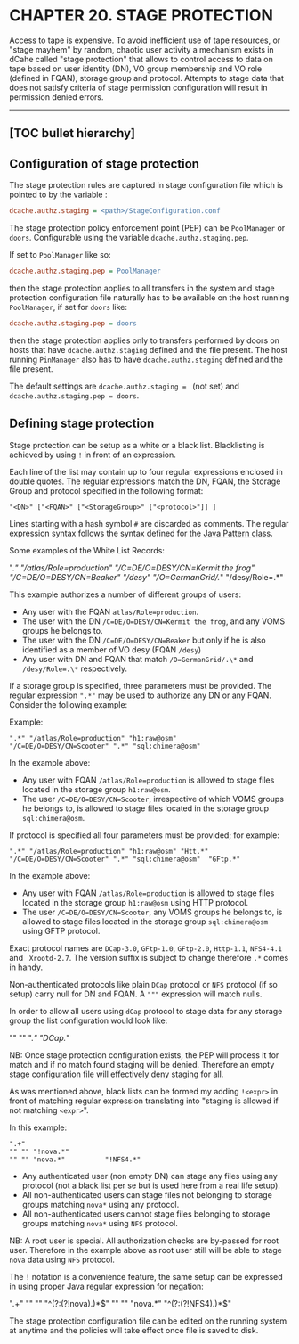 CHAPTER 20.  STAGE PROTECTION
=============================

Access to tape is expensive. To avoid inefficient use of tape resources, or "stage mayhem" by random, chaotic  user
activity a mechanism exists in dCahe called "stage protection" that allows to control access to data on tape based
on user identity (DN), VO group membership and VO role (defined in FQAN),
storage group and protocol. Attempts to stage data that does not satisfy criteria of
stage permission configuration will result in permission denied errors.

-----
[TOC bullet hierarchy]
-----

## Configuration of stage protection

The stage protection rules are captured in stage configuration file which
is pointed to by  the variable :

```ini
dcache.authz.staging = <path>/StageConfiguration.conf
```

The stage protection policy enforcement point (PEP) can be
`PoolManager` or `doors`. Configurable using the variable
`dcache.authz.staging.pep`.

If set to `PoolManager` like so:

```ini
dcache.authz.staging.pep = PoolManager
```

then the stage protection applies to all transfers in the system and stage protection
configuration file naturally has to be available on the host running `PoolManager`, if
set for `doors` like:

```ini
dcache.authz.staging.pep = doors
```

then the stage protection applies only to transfers performed by doors on hosts that have
`dcache.authz.staging` defined and the file present. The host running `PinManager` also has to have
`dcache.authz.staging` defined and the file present.

The default settings are `dcache.authz.staging = ` (not set) and
`dcache.authz.staging.pep = doors`.

## Defining stage protection

Stage protection can be setup as a white or a black list.  Blacklisting is achieved by
using `!` in front of an expression.

Each line of the list may contain up to four regular expressions
enclosed in double quotes. The regular expressions match the DN, FQAN,
the Storage Group and protocol specified in the following format:

    "<DN>" ["<FQAN>" ["<StorageGroup>" ["<protocol>"]] ]

Lines starting with a hash symbol `#` are discarded as comments. The regular expression syntax follows the syntax defined for
the [Java Pattern class](http://docs.oracle.com/javase/6/docs/api/java/util/regex/Pattern.html).


Some examples of the White List Records:

   ".*" "/atlas/Role=production"
   "/C=DE/O=DESY/CN=Kermit the frog"
   "/C=DE/O=DESY/CN=Beaker" "/desy"
   "/O=GermanGrid/.*" "/desy/Role=.*"

This example authorizes a number of different groups of users:

-   Any user with the FQAN  `atlas/Role=production`.
-   The user with the DN `/C=DE/O=DESY/CN=Kermit the frog`, and any VOMS groups he belongs to.
-   The user with the DN `/C=DE/O=DESY/CN=Beaker` but only if he is also identified as a member of VO desy (FQAN `/desy`)
-   Any user with DN and FQAN that match `/O=GermanGrid/.\*` and `/desy/Role=.\*` respectively.

If a storage group is specified, three parameters must be provided. The regular expression `".*"` may be used to authorize any DN or any FQAN. Consider the following example:

Example:

    ".*" "/atlas/Role=production" "h1:raw@osm"
    "/C=DE/O=DESY/CN=Scooter" ".*" "sql:chimera@osm"

In the example above:

-   Any user with
    FQAN
    `/atlas/Role=production`
    is allowed to stage files located in the storage group
    `h1:raw@osm`.
-   The user
    `/C=DE/O=DESY/CN=Scooter`, irrespective of which VOMS groups he belongs to, is allowed to stage files located in the storage group
    `sql:chimera@osm`.

If protocol is specified all four parameters must be provided; for
example:

    ".*" "/atlas/Role=production" "h1:raw@osm" "Htt.*"
    "/C=DE/O=DESY/CN=Scooter" ".*" "sql:chimera@osm"  "GFtp.*"

In the example above:

-   Any user with
    FQAN
    `/atlas/Role=production`
    is allowed to stage files located in the storage group
    `h1:raw@osm` using HTTP protocol.
-   The user
    `/C=DE/O=DESY/CN=Scooter`, any VOMS groups he belongs to,
    is allowed to stage files located in the storage group
    `sql:chimera@osm` using GFTP protocol.


Exact protocol names are `DCap-3.0`, `GFtp-1.0`, `GFtp-2.0`, `Http-1.1`, `NFS4-4.1` and ` Xrootd-2.7`.
The version suffix is subject to change therefore `.*` comes in handy.

Non-authenticated protocols like plain `DCap` protocol or `NFS` protocol (if so setup)
carry null for DN and FQAN. A `"""` expression will match nulls.

In order to allow all users using `dCap` protocol to stage data for any storage
group the list configuration would look like:

   ""  "" ".*" "DCap.*"

NB: Once stage protection configuration exists, the PEP will process it for match and if
no match found staging will be denied. Therefore an empty stage configuration file will
effectively deny staging for all.

As was mentioned above, black lists can be formed my adding `!<expr>` in front of matching
regular expression translating into "staging is allowed if not matching `<expr>`".

In this example:
```
".+"
"" "" "!nova.*"
"" "" "nova.*"          "!NFS4.*"
```
-   Any authenticated user (non empty DN) can stage any files using any protocol (not a black list per se but is used here from a real life setup).
-   All non-authenticated users can stage files not belonging to storage groups matching
`nova*` using any protocol.
-   All non-authenticated users cannot stage files belonging to storage groups matching
`nova*` using `NFS` protocol.

NB: A root user is special. All authorization checks are by-passed for root user. Therefore
in the example above as root user still will be able to stage `nova` data using `NFS` protocol.

The `!` notation is a convenience feature, the same setup can be expressed in using proper
Java regular expression for negation:

   ".+"
   "" "" "^(?:(?!nova).)*$"
   "" "" "nova.*"          "^(?:(?!NFS4).)*$"

The stage protection configuration file can be edited on the running system at anytime and
the policies will take effect once file is saved to disk.